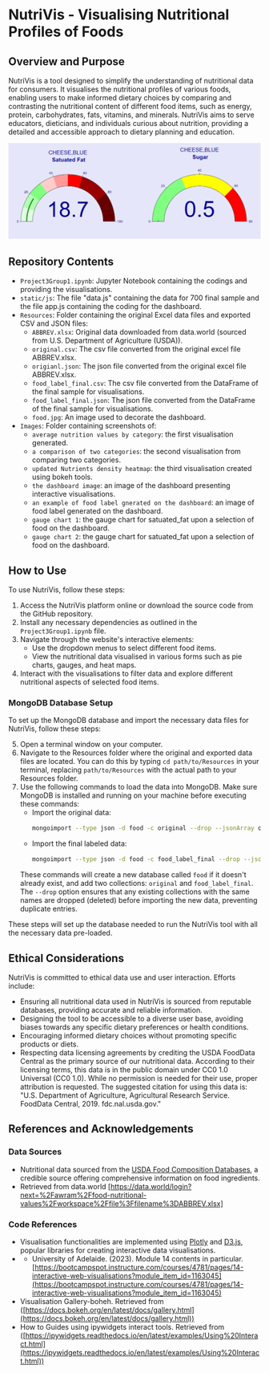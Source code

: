 # NutriVis - Visualising Nutritional Profiles of Foods

## Overview and Purpose
NutriVis is a tool designed to simplify the understanding of nutritional data for consumers. It visualises the nutritional profiles of various foods, enabling users to make informed dietary choices by comparing and contrasting the nutritional content of different food items, such as energy, protein, carbohydrates, fats, vitamins, and minerals. NutriVis aims to serve educators, dieticians, and individuals curious about nutrition, providing a detailed and accessible approach to dietary planning and education.

![enter image description here](https://github.com/SonalBhosle23/Project-3-Group-1/blob/main/images/gauge%20chart%201.png?raw=true)

## Repository Contents
-   `Project3Group1.ipynb`: Jupyter Notebook containing the codings and providing the visualisations.
-   `static/js`: The file "data.js" containing the data for 700 final sample and the file app.js containing the coding for the dashboard.
-   `Resources`: Folder containing the original Excel data files and exported CSV and JSON files:
    -   `ABBREV.xlsx`: Original data downloaded from data.world (sourced from U.S. Department of Agriculture (USDA)).
    -   `original.csv`: The csv file converted from the original excel file ABBREV.xlsx.
    -   `origianl.json`: The json file converted from the original excel file ABBREV.xlsx.
    -   `food_label_final.csv`: The csv file converted from the DataFrame of the final sample for visualisations.
    -   `food_label_final.json`: The json file converted from the DataFrame of the final sample for visualisations.
    -   `food.jpg`: An image used to decorate the dashboard.
-   `Images`: Folder containing screenshots of:
    -   `average nutrition values by category`: the first visualisation generated.
    -   `a comparison of two categories`: the second visualisation from comparing two categories.
    -   `updated Nutrients density heatmap`: the third visualisation created using bokeh tools.
    -   `the dashboard image`: an image of the dashboard presenting interactive visualisations.
    -   `an example of food label gnerated on the dashboard`: an image of food label generated on the dashboard.
    -   `gauge chart 1`: the gauge chart for satuated_fat upon a selection of food on the dashboard.
    -   `gauge chart 2`: the gauge chart for satuated_fat upon a selection of food on the dashboard.

## How to Use
To use NutriVis, follow these steps:
1. Access the NutriVis platform online or download the source code from the GitHub repository.
2. Install any necessary dependencies as outlined in the `Project3Group1.ipynb` file.
3. Navigate through the website's interactive elements:
   - Use the dropdown menus to select different food items.
   - View the nutritional data visualised in various forms such as pie charts, gauges, and heat maps.
4. Interact with the visualisations to filter data and explore different nutritional aspects of selected food items.

### MongoDB Database Setup
To set up the MongoDB database and import the necessary data files for NutriVis, follow these steps:

5. Open a terminal window on your computer.
6. Navigate to the Resources folder where the original and exported data files are located. You can do this by typing `cd path/to/Resources` in your terminal, replacing `path/to/Resources` with the actual path to your Resources folder.
7. Use the following commands to load the data into MongoDB. Make sure MongoDB is installed and running on your machine before executing these commands:
   - Import the original data:
     ```bash
     mongoimport --type json -d food -c original --drop --jsonArray original.json
     ```
   - Import the final labeled data:
     ```bash
     mongoimport --type json -d food -c food_label_final --drop --jsonArray food_label_final.json
     ```
   These commands will create a new database called `food` if it doesn't already exist, and add two collections: `original` and `food_label_final`. The `--drop` option ensures that any existing collections with the same names are dropped (deleted) before importing the new data, preventing duplicate entries.

These steps will set up the database needed to run the NutriVis tool with all the necessary data pre-loaded.


## Ethical Considerations
NutriVis is committed to ethical data use and user interaction. Efforts include:
- Ensuring all nutritional data used in NutriVis is sourced from reputable databases, providing accurate and reliable information.
- Designing the tool to be accessible to a diverse user base, avoiding biases towards any specific dietary preferences or health conditions.
- Encouraging informed dietary choices without promoting specific products or diets.
- Respecting data licensing agreements by crediting the USDA FoodData Central as the primary source of our nutritional data. According to their licensing terms, this data is in the public domain under CC0 1.0 Universal (CC0 1.0). While no permission is needed for their use, proper attribution is requested. The suggested citation for using this data is: "U.S. Department of Agriculture, Agricultural Research Service. FoodData Central, 2019. fdc.nal.usda.gov."

## References and Acknowledgements
### Data Sources
- Nutritional data sourced from the [USDA Food Composition Databases](https://fdc.nal.usda.gov/), a credible source offering comprehensive information on food ingredients.
- Retrieved from data.world [https://data.world/login?next=%2Fawram%2Ffood-nutritional-values%2Fworkspace%2Ffile%3Ffilename%3DABBREV.xlsx]

### Code References
- Visualisation functionalities are implemented using [Plotly](https://plotly.com/) and [D3.js](https://d3js.org/), popular libraries for creating interactive data visualisations.
- -   University of Adelaide. (2023). Module 14 contents in particular.[https://bootcampspot.instructure.com/courses/4781/pages/14-interactive-web-visualisations?module_item_id=1163045](https://bootcampspot.instructure.com/courses/4781/pages/14-interactive-web-visualisations?module_item_id=1163045)
-   Visualisation Gallery-boheh. Retrieved from ([https://docs.bokeh.org/en/latest/docs/gallery.html](https://docs.bokeh.org/en/latest/docs/gallery.html))
-   How to Guides using ipywidgets interact tools. Retrieved from ([https://ipywidgets.readthedocs.io/en/latest/examples/Using%20Interact.html](https://ipywidgets.readthedocs.io/en/latest/examples/Using%20Interact.html))
